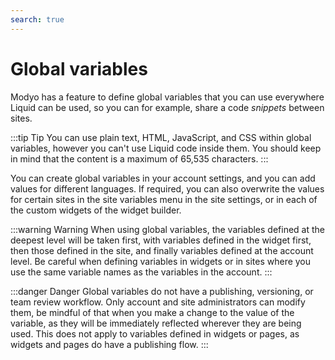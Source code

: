 ```yaml
---
search: true
---
```


# Global variables

Modyo has a feature to define global variables that you can use everywhere Liquid can be used, so you can for example, share a code _snippets_ between sites.

:::tip Tip
You can use plain text, HTML, JavaScript, and CSS within global variables, however you can't use Liquid code inside them. You should keep in mind that the content is a maximum of 65,535 characters.
:::

You can create global variables in your account settings, and you can add values for different languages. If required, you can also overwrite the values for certain sites in the site variables menu in the site settings, or in each of the custom widgets of the widget builder.

:::warning Warning
When using global variables, the variables defined at the deepest level will be taken first, with variables defined in the widget first, then those defined in the site, and finally variables defined at the account level. Be careful when defining variables in widgets or in sites where you use the same variable names as the variables in the account.
:::

:::danger Danger
Global variables do not have a publishing, versioning, or team review workflow. Only account and site administrators can modify them, be mindful of that when you make a change to the value of the variable, as they will be immediately reflected wherever they are being used. This does not apply to variables defined in widgets or pages, as widgets and pages do have a publishing flow.
:::
